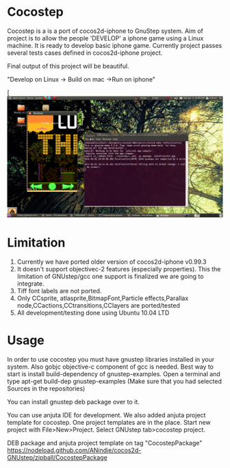 Cocostep 
=============

Cocostep is a is a port of cocos2d-iphone to GnuStep system. Aim of project is to allow the people 'DEVELOP' a iphone game using a Linux machine. It is ready to develop basic iphone game. Currently project passes several tests cases defined in cocos2d-iphone project.


Final output of this project will be beautiful.

"Develop on Linux -> Build on mac ->Run on iphone"

[![](https://github.com/ANindie/cocos2d-GNUstep/raw/master/screencast/Screenshot.png)

Limitation
====================================

1. Currently we have ported older version of cocos2d-iphone v0.99.3
2. It doesn't support objectivec-2 features (especially properties). This the limitation of GNUstep/gcc one support is finalized we are going to integrate.
3. Tiff font labels are not ported.
4. Only CCsprite, atlasprite,BitmapFont,Particle effects,Parallax node,CCactions,CCtransitions,CClayers are ported/tested
5. All development/testing done using Ubuntu 10.04 LTD

Usage
=====

In order to use cocostep you must have gnustep libraries installed in your system. Also gobjc objective-c component of gcc is needed.
Best way to start is install build-dependency of gnustep-examples. Open a terminal and type apt-get build-dep gnustep-examples (Make sure that you had selected Sources in the repositories)

You can install gnustep deb package over to it.

You can use anjuta IDE for development. We also added anjuta project template for cocostep. One  project templates are in the place. Start new project with File>New>Project. Select GNUstep tab>cocostep project. 

 DEB package and anjuta project template on  tag "CocostepPackage"
https://nodeload.github.com/ANindie/cocos2d-GNUstep/zipball/CocostepPackage



